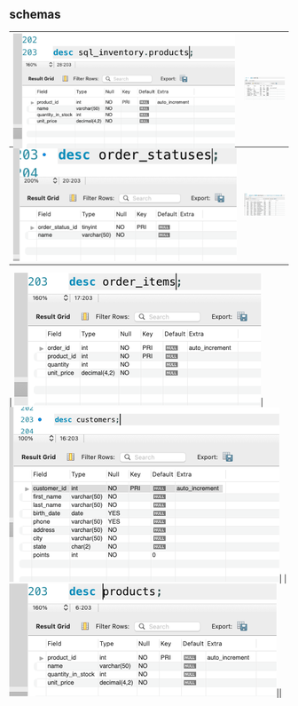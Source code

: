 ## schemas


|<div style="width:400px ; height:200px">![other_database_prducts table](images/Sandeep%20Makwana%20-%20Screen%20Shot%202022-11-02%20at%209.14.43%20AM.png) | ![orders](images/Sandeep%20Makwana%20-%20Screen%20Shot%202022-11-02%20at%209.09.28%20AM.png) <div> |
--- | --- |
|![order_statuses](images/Sandeep%20Makwana%20-%20Screen%20Shot%202022-11-02%20at%209.10.30%20AM.png)|![employees](images/Sandeep%20Makwana%20-%20Screen%20Shot%202022-11-02%20at%209.13.10%20AM.png)|
|
![order_items](images/Sandeep%20Makwana%20-%20Screen%20Shot%202022-11-02%20at%209.14.18%20AM.png)|![customers](images/Sandeep%20Makwana%20-%20Screen%20Shot%202022-11-02%20at%209.09.05%20AM.png)|
|![products](images/Sandeep%20Makwana%20-%20Screen%20Shot%202022-11-02%20at%209.16.31%20AM.png)||
